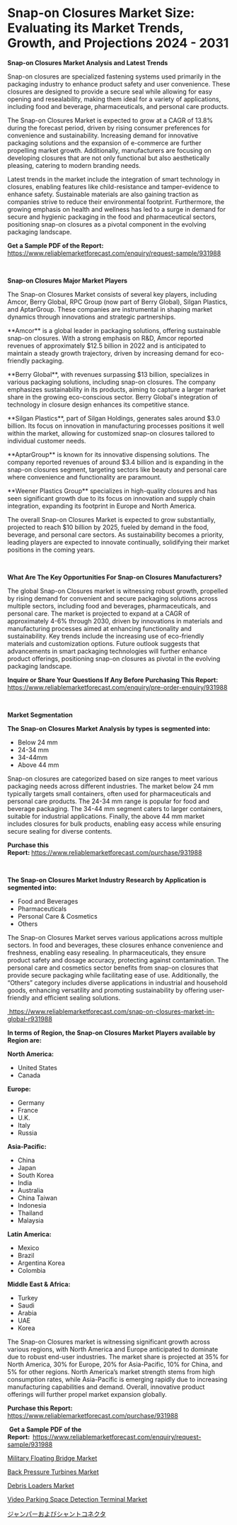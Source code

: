 <p><h1>Snap-on Closures Market Size: Evaluating its Market Trends, Growth, and Projections 2024 - 2031</h1></p><p><strong>Snap-on Closures Market Analysis and Latest Trends</strong></p>
<p><p>Snap-on closures are specialized fastening systems used primarily in the packaging industry to enhance product safety and user convenience. These closures are designed to provide a secure seal while allowing for easy opening and resealability, making them ideal for a variety of applications, including food and beverage, pharmaceuticals, and personal care products.</p><p>The Snap-on Closures Market is expected to grow at a CAGR of 13.8% during the forecast period, driven by rising consumer preferences for convenience and sustainability. Increasing demand for innovative packaging solutions and the expansion of e-commerce are further propelling market growth. Additionally, manufacturers are focusing on developing closures that are not only functional but also aesthetically pleasing, catering to modern branding needs.</p><p>Latest trends in the market include the integration of smart technology in closures, enabling features like child-resistance and tamper-evidence to enhance safety. Sustainable materials are also gaining traction as companies strive to reduce their environmental footprint. Furthermore, the growing emphasis on health and wellness has led to a surge in demand for secure and hygienic packaging in the food and pharmaceutical sectors, positioning snap-on closures as a pivotal component in the evolving packaging landscape.</p></p>
<p><strong>Get a Sample PDF of the Report:&nbsp;</strong> <a href="https://www.reliablemarketforecast.com/enquiry/request-sample/931988">https://www.reliablemarketforecast.com/enquiry/request-sample/931988</a></p>
<p>&nbsp;</p>
<p><strong>Snap-on Closures Major Market Players</strong></p>
<p><p>The Snap-on Closures Market consists of several key players, including Amcor, Berry Global, RPC Group (now part of Berry Global), Silgan Plastics, and AptarGroup. These companies are instrumental in shaping market dynamics through innovations and strategic partnerships.</p><p>**Amcor** is a global leader in packaging solutions, offering sustainable snap-on closures. With a strong emphasis on R&D, Amcor reported revenues of approximately $12.5 billion in 2022 and is anticipated to maintain a steady growth trajectory, driven by increasing demand for eco-friendly packaging.</p><p>**Berry Global**, with revenues surpassing $13 billion, specializes in various packaging solutions, including snap-on closures. The company emphasizes sustainability in its products, aiming to capture a larger market share in the growing eco-conscious sector. Berry Global's integration of technology in closure design enhances its competitive stance.</p><p>**Silgan Plastics**, part of Silgan Holdings, generates sales around $3.0 billion. Its focus on innovation in manufacturing processes positions it well within the market, allowing for customized snap-on closures tailored to individual customer needs.</p><p>**AptarGroup** is known for its innovative dispensing solutions. The company reported revenues of around $3.4 billion and is expanding in the snap-on closures segment, targeting sectors like beauty and personal care where convenience and functionality are paramount.</p><p>**Weener Plastics Group** specializes in high-quality closures and has seen significant growth due to its focus on innovation and supply chain integration, expanding its footprint in Europe and North America.</p><p>The overall Snap-on Closures Market is expected to grow substantially, projected to reach $10 billion by 2025, fueled by demand in the food, beverage, and personal care sectors. As sustainability becomes a priority, leading players are expected to innovate continually, solidifying their market positions in the coming years.</p></p>
<p>&nbsp;</p>
<p><strong>What Are The Key Opportunities For Snap-on Closures Manufacturers?</strong></p>
<p><p>The global Snap-on Closures market is witnessing robust growth, propelled by rising demand for convenient and secure packaging solutions across multiple sectors, including food and beverages, pharmaceuticals, and personal care. The market is projected to expand at a CAGR of approximately 4-6% through 2030, driven by innovations in materials and manufacturing processes aimed at enhancing functionality and sustainability. Key trends include the increasing use of eco-friendly materials and customization options. Future outlook suggests that advancements in smart packaging technologies will further enhance product offerings, positioning snap-on closures as pivotal in the evolving packaging landscape.</p></p>
<p><strong>Inquire or Share Your Questions If Any Before Purchasing This Report:</strong> <a href="https://www.reliablemarketforecast.com/enquiry/pre-order-enquiry/931988">https://www.reliablemarketforecast.com/enquiry/pre-order-enquiry/931988</a></p>
<p>&nbsp;</p>
<p><strong>Market Segmentation</strong></p>
<p><strong>The Snap-on Closures Market Analysis by types is segmented into:</strong></p>
<p><ul><li>Below 24 mm</li><li>24-34 mm</li><li>34-44mm</li><li>Above 44 mm</li></ul></p>
<p><p>Snap-on closures are categorized based on size ranges to meet various packaging needs across different industries. The market below 24 mm typically targets small containers, often used for pharmaceuticals and personal care products. The 24-34 mm range is popular for food and beverage packaging. The 34-44 mm segment caters to larger containers, suitable for industrial applications. Finally, the above 44 mm market includes closures for bulk products, enabling easy access while ensuring secure sealing for diverse contents.</p></p>
<p><strong>Purchase this Report:&nbsp;</strong><a href="https://www.reliablemarketforecast.com/purchase/931988">https://www.reliablemarketforecast.com/purchase/931988</a></p>
<p>&nbsp;</p>
<p><strong>The Snap-on Closures Market Industry Research by Application is segmented into:</strong></p>
<p><ul><li>Food and Beverages</li><li>Pharmaceuticals</li><li>Personal Care & Cosmetics</li><li>Others</li></ul></p>
<p><p>The Snap-on Closures Market serves various applications across multiple sectors. In food and beverages, these closures enhance convenience and freshness, enabling easy resealing. In pharmaceuticals, they ensure product safety and dosage accuracy, protecting against contamination. The personal care and cosmetics sector benefits from snap-on closures that provide secure packaging while facilitating ease of use. Additionally, the “Others” category includes diverse applications in industrial and household goods, enhancing versatility and promoting sustainability by offering user-friendly and efficient sealing solutions.</p></p>
<p><a href="https://www.reliablemarketforecast.com/snap-on-closures-market-in-global-r931988">&nbsp;https://www.reliablemarketforecast.com/snap-on-closures-market-in-global-r931988</a></p>
<p><strong>In terms of Region, the Snap-on Closures Market Players available by Region are:</strong></p>
<p>
    <p> <strong> North America: </strong>
        <ul>
            <li>United States</li>
            <li>Canada</li>
        </ul>
        </p> 
    <p> <strong> Europe: </strong>
        <ul>
            <li>Germany</li>
            <li>France</li>
            <li>U.K.</li>
            <li>Italy</li>
            <li>Russia</li>
        </ul>
        </p> 
    <p> <strong> Asia-Pacific: </strong>
        <ul>
            <li>China</li>
            <li>Japan</li>
            <li>South Korea</li>
            <li>India</li>
            <li>Australia</li>
            <li>China Taiwan</li>
            <li>Indonesia</li>
            <li>Thailand</li>
            <li>Malaysia</li>
        </ul>
        </p> 
    <p> <strong> Latin America: </strong>
        <ul>
            <li>Mexico</li>
            <li>Brazil</li>
            <li>Argentina Korea</li>
            <li>Colombia</li>
        </ul>
        </p> 
    <p> <strong> Middle East & Africa: </strong>
        <ul>
            <li>Turkey</li>
            <li>Saudi</li>
            <li>Arabia</li>
            <li>UAE</li>
            <li>Korea</li>
        </ul>
    </p>
    </p>
<p><p>The Snap-on Closures market is witnessing significant growth across various regions, with North America and Europe anticipated to dominate due to robust end-user industries. The market share is projected at 35% for North America, 30% for Europe, 20% for Asia-Pacific, 10% for China, and 5% for other regions. North America’s market strength stems from high consumption rates, while Asia-Pacific is emerging rapidly due to increasing manufacturing capabilities and demand. Overall, innovative product offerings will further propel market expansion globally.</p></p>
<p><strong>Purchase this Report: </strong><a href="https://www.reliablemarketforecast.com/purchase/931988">https://www.reliablemarketforecast.com/purchase/931988</a></p>
<p>&nbsp;<strong>Get a Sample PDF of the Report:&nbsp;&nbsp;</strong><a href="https://www.reliablemarketforecast.com/enquiry/request-sample/931988">https://www.reliablemarketforecast.com/enquiry/request-sample/931988</a></p>
<p><strong></strong></p>
<p><p><a href="https://medium.com/@trameciabutler41/what-is-military-floating-bridge-market-2e90618bfadc">Military Floating Bridge Market</a></p><p><a href="https://medium.com/@trameciabutler41/this-report-aims-to-provide-a-comprehensive-presentation-of-the-global-market-for-back-pressure-8d8386d11f70">Back Pressure Turbines Market</a></p><p><a href="https://www.linkedin.com/pulse/unveiling-market-trends-global-debris-loaders-growth-regional-8apoc?trackingId=v%2FIE0pGsSk2n0USkrBX2dA%3D%3D">Debris Loaders Market</a></p><p><a href="https://issuu.com/reportprime-2/docs/video-parking-space-detection-termi_42af6be0706fe8">Video Parking Space Detection Terminal Market</a></p><p><a href="https://medium.com/@erickbotsfortrd46766/jumper-and-shunt-connector-market-%E3%81%AF-%E3%82%B3%E3%82%B9%E3%83%88%E7%AE%A1%E7%90%86%E3%81%A8%E5%8A%B9%E7%8E%87%E5%90%91%E4%B8%8A%E3%82%92%E5%84%AA%E5%85%88%E3%81%97%E3%81%BE%E3%81%99-%E3%81%95%E3%82%89%E3%81%AB-%E5%A0%B1%E5%91%8A%E6%9B%B8%E3%81%AF%E5%B8%82%E5%A0%B4%E3%81%AE%E9%9C%80%E8%A6%81%E9%9D%A2%E3%81%A8%E4%BE%9B%E7%B5%A6%E9%9D%A2%E3%81%AE%E4%B8%A1%E6%96%B9%E3%82%92%E3%82%AB%E3%83%90%E3%83%BC%E3%81%97%E3%81%A6%E3%81%84%E3%81%BE%E3%81%99-jumper-and-25917b125f20">ジャンパーおよびシャントコネクタ</a></p></p>